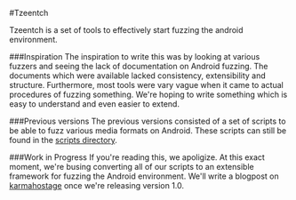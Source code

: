 #Tzeentch

Tzeentch is a set of tools to effectively start fuzzing the android environment.

###Inspiration
The inspiration to write this was by looking at various fuzzers and seeing the lack of documentation on Android fuzzing. The documents which were available lacked consistency, extensibility and structure. Furthermore, most tools were vary vague when it came to actual procedures of fuzzing something. We're hoping to write something which is easy to understand and even easier to extend.

###Previous versions
The previous versions consisted of a set of scripts to be able to fuzz various media formats on Android. These scripts can still be found in the [scripts directory](https://github.com/KarmaHostage/Tzeentch/tree/master/scripts).

###Work in Progress
If you're reading this, we apoligize. At this exact moment, we're busing converting all of our scripts to an extensible framework for fuzzing the Android environment. We'll write a blogpost on [karmahostage](https://karmahostage.com) once we're releasing version 1.0.
